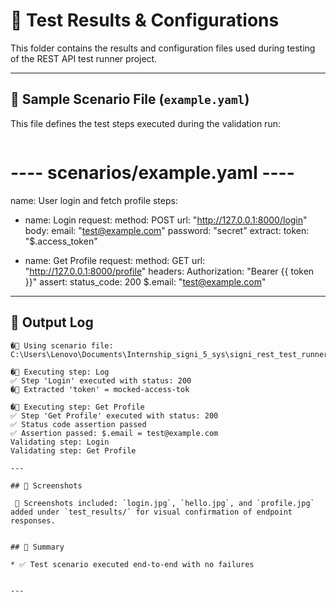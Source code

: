 # 📁 Test Results & Configurations

This folder contains the results and configuration files used during testing of the REST API test runner project.

---

## 🔧 Sample Scenario File (`example.yaml`)

This file defines the test steps executed during the validation run:

```yaml

```
# ---- scenarios/example.yaml ----
name: User login and fetch profile
steps:
  - name: Login
    request:
      method: POST
      url: "http://127.0.0.1:8000/login"
      body:
        email: "test@example.com"
        password: "secret"
    extract:
      token: "$.access_token"

  - name: Get Profile
    request:
      method: GET
      url: "http://127.0.0.1:8000/profile"
      headers:
        Authorization: "Bearer {{ token }}"
    assert:
      status_code: 200
      $.email: "test@example.com"

---

## 🧪  Output Log 

```
�📄 Using scenario file: C:\Users\Lenovo\Documents\Internship_signi_5_sys\signi_rest_test_runner\scenarios\example.ya

�🚀 Executing step: Log
✅ Step 'Login' executed with status: 200
�🔧 Extracted 'token' = mocked-access-tok

�🚀 Executing step: Get Profile
✅ Step 'Get Profile' executed with status: 200
✅ Status code assertion passed
✅ Assertion passed: $.email = test@example.com
Validating step: Login
Validating step: Get Profile

---

## 📸 Screenshots

 📸 Screenshots included: `login.jpg`, `hello.jpg`, and `profile.jpg` added under `test_results/` for visual confirmation of endpoint responses.


## 📝 Summary

* ✅ Test scenario executed end-to-end with no failures


---




